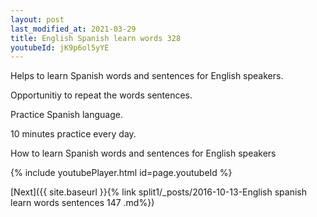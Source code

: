 ```yaml
---
layout: post
last_modified_at: 2021-03-29
title: English Spanish learn words 328 
youtubeId: jK9p6ol5yYE
---
```

 
 
Helps to learn Spanish words and sentences for English speakers.

Opportunitiy to repeat the words sentences. 

Practice Spanish language. 
 
10 minutes practice every day. 
 
How to learn Spanish words and sentences for English speakers 
 
{% include youtubePlayer.html id=page.youtubeId %}
 
 
[Next]({{ site.baseurl }}{% link  split1/_posts/2016-10-13-English spanish learn words sentences 147 .md%})
 
